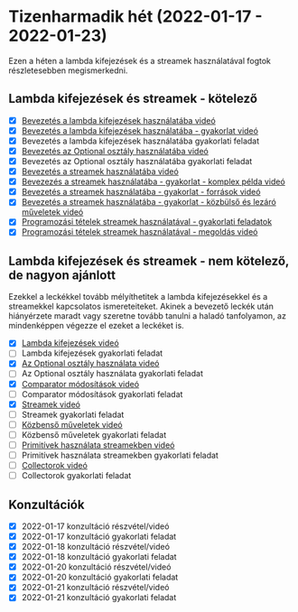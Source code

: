 # Tizenharmadik hét (2022-01-17 - 2022-01-23)

Ezen a héten a lambda kifejezések és a streamek használatával fogtok részletesebben megismerkedni.

## Lambda kifejezések és streamek - kötelező

* [X] [Bevezetés a lambda kifejezések használatába videó](https://e-learning.training360.com/courses/take/java-se-halado-koll/lessons/31314536-bevezetes-a-lambda-kifejezesek-hasznalataba)
* [X] [Bevezetés a lambda kifejezések használatába - gyakorlat videó](https://e-learning.training360.com/courses/take/java-se-halado-koll/lessons/31315397-bevezetes-a-lambda-kifejezesek-hasznalataba-gyakorlat)
* [X] Bevezetés a lambda kifejezések használatába gyakorlati feladat
* [X] [Bevezetés az Optional osztály használatába videó](https://e-learning.training360.com/courses/take/java-se-halado-koll/lessons/31319354-bevezetes-az-optional-osztaly-hasznalataba)
* [X] Bevezetés az Optional osztály használatába gyakorlati feladat
* [X] [Bevezetés a streamek használatába videó](https://e-learning.training360.com/courses/take/java-se-halado-koll/lessons/31315582-bevezetes-a-streamek-hasznalataba)
* [X] [Bevezezés a streamek használatába - gyakorlat - komplex példa videó](https://e-learning.training360.com/courses/take/java-se-halado-koll/lessons/31315951-bevezezes-a-streamek-hasznalataba-gyakorlat-komplex-pelda)
* [X] [Bevezetés a streamek használatába - gyakorlat - források videó](https://e-learning.training360.com/courses/take/java-se-halado-koll/lessons/31316404-bevezetes-a-streamek-hasznalataba-gyakorlat-forrasok)
* [X] [Bevezetés a streamek használatába - gyakorlat - közbülső és lezáró műveletek videó](https://e-learning.training360.com/courses/take/java-se-halado-koll/lessons/31319324-bevezetes-a-streamek-hasznalataba-gyakorlat-kozbulso-es-lezaro-muveletek)
* [X] [Programozási tételek streamek használatával - gyakorlati feladatok](https://e-learning.training360.com/courses/take/java-se-halado-koll/texts/31337872-programozasi-tetelek-streamek-hasznalataval-gyakorlati-feladatok)
* [X] [Programozási tételek streamek használatával - megoldás videó](https://e-learning.training360.com/courses/take/java-se-halado-koll/lessons/31319389-programozasi-tetelek-streamek-hasznalataval-megoldas)

## Lambda kifejezések és streamek - nem kötelező, de nagyon ajánlott

Ezekkel a leckékkel tovább mélyíthetitek a lambda kifejezésekkel és a streamekkel kapcsolatos ismereteiteket.
Akinek a bevezető leckék után hiányérzete maradt vagy szeretne tovább tanulni a haladó tanfolyamon, az
mindenképpen végezze el ezeket a leckéket is.

* [X] [Lambda kifejezések videó](https://e-learning.training360.com/courses/take/java-se-halado-koll/lessons/16981999-lambda-kifejezesek)
* [ ] Lambda kifejezések gyakorlati feladat
* [X] [Az Optional osztály használata videó](https://e-learning.training360.com/courses/take/java-se-halado-koll/lessons/16982013-az-optional-osztaly-hasznalata)
* [ ] Az Optional osztály használata gyakorlati feladat
* [X] [Comparator módosítások videó](https://e-learning.training360.com/courses/take/java-se-halado-koll/lessons/16982014-comparator-modositasok)
* [ ] Comparator módosítások gyakorlati feladat
* [X] [Streamek videó](https://e-learning.training360.com/courses/take/java-se-halado-koll/lessons/16982034-streamek)
* [ ] Streamek gyakorlati feladat
* [ ] [Közbenső műveletek videó](https://e-learning.training360.com/courses/take/java-se-halado-koll/lessons/16982041-kozbenso-muveletek)
* [ ] Közbenső műveletek gyakorlati feladat
* [ ] [Primitívek használata streamekben videó](https://e-learning.training360.com/courses/take/java-se-halado-koll/lessons/16982044-primitivek-hasznalata-streamekben)
* [ ] Primitívek használata streamekben gyakorlati feladat
* [ ] [Collectorok videó](https://e-learning.training360.com/courses/take/java-se-halado-koll/lessons/16982047-collectorok)
* [ ] Collectorok gyakorlati feladat

## Konzultációk

* [X] 2022-01-17 konzultáció részvétel/videó
* [X] 2022-01-17 konzultáció gyakorlati feladat
* [X] 2022-01-18 konzultáció részvétel/videó
* [X] 2022-01-18 konzultáció gyakorlati feladat
* [X] 2022-01-20 konzultáció részvétel/videó
* [X] 2022-01-20 konzultáció gyakorlati feladat
* [X] 2022-01-21 konzultáció részvétel/videó
* [X] 2022-01-21 konzultáció gyakorlati feladat